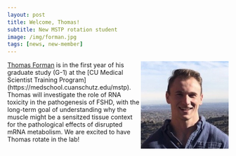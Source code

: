 ```yaml
---
layout: post
title: Welcome, Thomas!
subtitle: New MSTP rotation student
image: /img/forman.jpg
tags: [news, new-member]
---
```

<img align="right" src="/img/forman.jpg" style="width:200px !important;height:200px !important;" />
<a href="/docs/forman-cv.pdf">Thomas Forman</a> is in the first year of his graduate study (G-1) at the [CU Medical Scientist Training Program](https://medschool.cuanschutz.edu/mstp). Thomas will investigate the role of RNA toxicity in the pathogenesis of FSHD, with the long-term goal of understanding why the muscle might be a sensitzed tissue context for the pathological effects of disrupted mRNA metabolism. We are excited to have Thomas rotate in the lab! 
<br>
<br>
